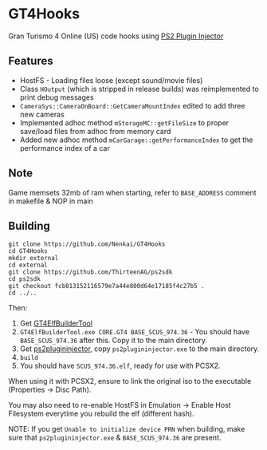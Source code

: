 # GT4Hooks

Gran Turismo 4 Online (US) code hooks using [PS2 Plugin Injector](https://github.com/ermaccer/ps2plugininjector)

## Features

* HostFS - Loading files loose (except sound/movie files)
* Class `HOutput` (which is stripped in release builds) was reimplemented to print debug messages
* `CameraSys::CameraOnBoard::GetCameraMountIndex` edited to add three new cameras
* Implemented adhoc method `mStorageMC::getFileSize` to proper save/load files from adhoc from memory card
* Added new adhoc method `mCarGarage::getPerformanceIndex`  to get the performance index of a car

## Note

Game memsets 32mb of ram when starting, refer to `BASE_ADDRESS` comment in makefile & NOP in main

## Building

```
git clone https://github.com/Nenkai/GT4Hooks
cd GT4Hooks
mkdir external
cd external
git clone https://github.com/ThirteenAG/ps2sdk
cd ps2sdk
git checkout fcb813152116579e7a44e800d64e17185f4c27b5 .
cd ../..
```

Then:
1. Get [GT4ElfBuilderTool](https://github.com/Nenkai/PDTools/releases/tag/elfbuilder-1.0.0)
2. `GT4ElfBuilderTool.exe CORE.GT4 BASE_SCUS_974.36` - You should have `BASE_SCUS_974.36` after this. Copy it to the main directory.
3. Get [ps2plugininjector](https://github.com/ermaccer/ps2plugininjector/releases/tag/1.0), copy `ps2plugininjector.exe` to the main directory. 
4. `build`
5. You should have `SCUS_974.36.elf`, ready for use with PCSX2.

When using it with PCSX2, ensure to link the original iso to the executable (Properties -> Disc Path).

You may also need to re-enable HostFS in Emulation -> Enable Host Filesystem everytime you rebuild the elf (different hash).

NOTE: If you get `Unable to initialize device PRN` when building, make sure that `ps2plugininjector.exe` & `BASE_SCUS_974.36` are present. 